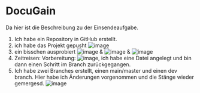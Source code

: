 # DocuGain

Da hier ist die Beschreibung zu der Einsendeaufgabe. 

1. Ich habe ein Repository in GitHub erstellt.
2. ich habe das Projekt gepusht
   ![image](https://github.com/user-attachments/assets/a3044a3b-020e-4b68-889c-e5adce21b0da)
3. ein bisschen ausprobiert ![image](https://github.com/user-attachments/assets/2e791fff-6306-46d6-95ab-81d0189d1afa) & ![image](https://github.com/user-attachments/assets/4e390b77-9118-4ed4-8ccc-57cf91abb461) & ![image](https://github.com/user-attachments/assets/cb17d256-87e8-487e-ac10-51875e737ac9)
4. Zeitreisen: Vorbereitung: ![image](https://github.com/user-attachments/assets/9db49268-b5e0-4cb7-adac-a1220eb264de), ich habe eine Datei angelegt und bin dann einen Schritt im Branch zurückgegangen.
5. Ich habe zwei Branches erstellt, einen main/master und einen dev branch. Hier habe ich Änderungen vorgenommen und die Stänge wieder gemergesd. ![image](https://github.com/user-attachments/assets/ac14b2e3-1c8a-45d3-bb52-5cfce805d069)
 





